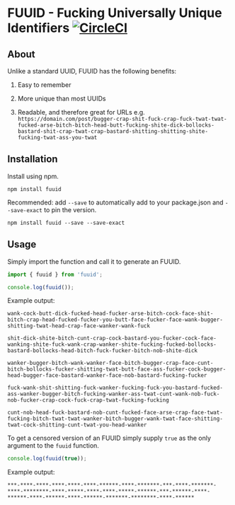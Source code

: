 # FUUID - Fucking Universally Unique Identifiers [![CircleCI](https://circleci.com/gh/JakeSidSmith/fuuid.svg?style=svg)](https://circleci.com/gh/JakeSidSmith/fuuid)

## About

Unlike a standard UUID, FUUID has the following benefits:

1. Easy to remember

2. More unique than most UUIDs

3. Readable, and therefore great for URLs e.g. `https://domain.com/post/bugger-crap-shit-fuck-crap-fuck-twat-twat-fucked-arse-bitch-bitch-head-butt-fucking-shite-dick-bollocks-bastard-shit-crap-twat-crap-bastard-shitting-shitting-shite-fucking-twat-ass-you-twat`

## Installation

Install using npm.

```shell
npm install fuuid
```

Recommended: add `--save` to automatically add to your package.json and `--save-exact` to pin the version.

```shell
npm install fuuid --save --save-exact
```

## Usage

Simply import the function and call it to generate an FUUID.

```typescript
import { fuuid } from 'fuuid';

console.log(fuuid());
```

Example output:
```
wank-cock-butt-dick-fucked-head-fucker-arse-bitch-cock-face-shit-bitch-crap-head-fucked-fucker-you-butt-face-fucker-face-wank-bugger-shitting-twat-head-crap-face-wanker-wank-fuck

shit-dick-shite-bitch-cunt-crap-cock-bastard-you-fucker-cock-face-wanking-shite-fuck-wank-crap-wanker-shite-fucking-fucked-bollocks-bastard-bollocks-head-bitch-fuck-fucker-bitch-nob-shite-dick

wanker-bugger-bitch-wank-wanker-face-bitch-bugger-crap-face-cunt-bitch-bollocks-fucker-shitting-twat-butt-face-ass-fucker-cock-bugger-head-bugger-face-bastard-wanker-face-nob-bastard-fucking-fucker

fuck-wank-shit-shitting-fuck-wanker-fucking-fuck-you-bastard-fucked-ass-wanker-bugger-bitch-fucking-wanker-ass-twat-cunt-wank-nob-fuck-nob-fucker-crap-cock-fuck-crap-twat-fucking-fucking

cunt-nob-head-fuck-bastard-nob-cunt-fucked-face-arse-crap-face-twat-fucking-bitch-twat-twat-wanker-bitch-bugger-wank-twat-face-shitting-twat-cock-shitting-cunt-twat-you-head-wanker
```

To get a censored version of an FUUID simply supply `true` as the only argument to the `fuuid` function.

```typescript
console.log(fuuid(true));
```

Example output:
```
***-****-****-****-****-****-******-****-*******-***-****-*******-****-********-****-*****-****-****-*****-******-***-******-****-******-****-******-****-******-*******-********-****-******
```
